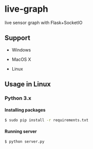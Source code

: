 # live-graph

live sensor graph with Flask+SocketIO

## Support

- Windows

- MacOS X

- Linux

## Usage in Linux

### Python 3.x

#### Installing packages

```bash
$ sudo pip install -r requirements.txt
```

#### Running server

```bash
$ python server.py
```
